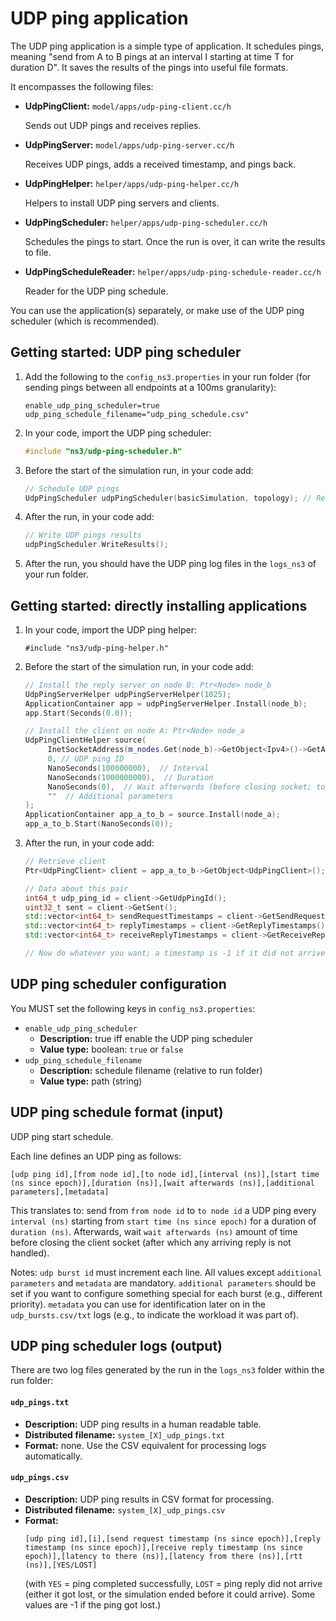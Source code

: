 # UDP ping application

The UDP ping application is a simple type of application.
It schedules pings, meaning "send from A to B pings at
an interval I starting at time T for duration D". 
It saves the results of the pings into useful file formats.

It encompasses the following files:

* **UdpPingClient:** `model/apps/udp-ping-client.cc/h`

  Sends out UDP pings and receives replies.
  
* **UdpPingServer:** `model/apps/udp-ping-server.cc/h`

  Receives UDP pings, adds a received timestamp, and pings back.
  
* **UdpPingHelper:** `helper/apps/udp-ping-helper.cc/h`

  Helpers to install UDP ping servers and clients.
  
* **UdpPingScheduler:** `helper/apps/udp-ping-scheduler.cc/h`

  Schedules the pings to start. Once the run is over, it can write the results to file.
  
* **UdpPingScheduleReader:** `helper/apps/udp-ping-schedule-reader.cc/h`

  Reader for the UDP ping schedule.

You can use the application(s) separately, or make use of the UDP ping scheduler
(which is recommended).


## Getting started: UDP ping scheduler

1. Add the following to the `config_ns3.properties` in your run folder
   (for sending pings between all endpoints at a 100ms granularity):

   ```
   enable_udp_ping_scheduler=true
   udp_ping_schedule_filename="udp_ping_schedule.csv"
   ```

2. In your code, import the UDP ping scheduler:

   ```c++
   #include "ns3/udp-ping-scheduler.h"
   ```

3. Before the start of the simulation run, in your code add:

    ```c++
    // Schedule UDP pings
    UdpPingScheduler udpPingScheduler(basicSimulation, topology); // Requires enable_udp_ping_scheduler=true
    ```
   
4. After the run, in your code add:

    ```c++
    // Write UDP pings results
    udpPingScheduler.WriteResults();
    ```

5. After the run, you should have the UDP ping log files in the `logs_ns3`
   of your run folder.


## Getting started: directly installing applications

1. In your code, import the UDP ping helper:

   ```
   #include "ns3/udp-ping-helper.h"
   ```
   
2. Before the start of the simulation run, in your code add:

   ```c++
   // Install the reply server on node B: Ptr<Node> node_b
   UdpPingServerHelper udpPingServerHelper(1025);
   ApplicationContainer app = udpPingServerHelper.Install(node_b);
   app.Start(Seconds(0.0));
   
   // Install the client on node A: Ptr<Node> node_a
   UdpPingClientHelper source(
        InetSocketAddress(m_nodes.Get(node_b)->GetObject<Ipv4>()->GetAddress(1, 0).GetLocal(), 1025),
        0, // UDP ping ID
        NanoSeconds(100000000),  // Interval
        NanoSeconds(1000000000),  // Duration
        NanoSeconds(0),  // Wait afterwards (before closing socket; to await final replies)
        ""  // Additional parameters
   );
   ApplicationContainer app_a_to_b = source.Install(node_a);
   app_a_to_b.Start(NanoSeconds(0));
   ```

3. After the run, in your code add:

   ```c++
   // Retrieve client
   Ptr<UdpPingClient> client = app_a_to_b->GetObject<UdpPingClient>();

   // Data about this pair
   int64_t udp_ping_id = client->GetUdpPingId();
   uint32_t sent = client->GetSent();
   std::vector<int64_t> sendRequestTimestamps = client->GetSendRequestTimestamps();
   std::vector<int64_t> replyTimestamps = client->GetReplyTimestamps();
   std::vector<int64_t> receiveReplyTimestamps = client->GetReceiveReplyTimestamps();
   
   // Now do whatever you want; a timestamp is -1 if it did not arrive (yet)
   ```


## UDP ping scheduler configuration

You MUST set the following keys in `config_ns3.properties`:

* `enable_udp_ping_scheduler`
  - **Description:** true iff enable the UDP ping scheduler
  - **Value type:** boolean: `true` or `false`
* `udp_ping_schedule_filename`
  - **Description:** schedule filename (relative to run folder)
  - **Value type:** path (string)


## UDP ping schedule format (input)

UDP ping start schedule. 

Each line defines an UDP ping as follows:

```
[udp ping id],[from node id],[to node id],[interval (ns)],[start time (ns since epoch)],[duration (ns)],[wait afterwards (ns)],[additional parameters],[metadata]
```

This translates to: send from `from node id` to `to node id` a UDP ping every
`interval (ns)` starting from `start time (ns since epoch)` for a duration
of `duration (ns)`. Afterwards, wait `wait afterwards (ns)` amount of time
before closing the client socket (after which any arriving reply is not handled).

Notes: `udp burst id` must increment each line. All values except `additional parameters`
and `metadata` are mandatory. `additional parameters` should be set if you want to configure
something special for each burst (e.g., different priority). `metadata` you can use for
identification later on in the `udp_bursts.csv/txt` logs (e.g., to indicate the workload
it was part of).


## UDP ping scheduler logs (output)

There are two log files generated by the run in the `logs_ns3` folder within the run folder:

#### `udp_pings.txt`

- **Description:** UDP ping results in a human readable table.
- **Distributed filename:** `system_[X]_udp_pings.txt`
- **Format:** none. Use the CSV equivalent for processing logs automatically.

#### `udp_pings.csv`

- **Description:** UDP ping results in CSV format for processing.
- **Distributed filename:** `system_[X]_udp_pings.csv`
- **Format:** 
  ```
  [udp ping id],[i],[send request timestamp (ns since epoch)],[reply timestamp (ns since epoch)],[receive reply timestamp (ns since epoch)],[latency to there (ns)],[latency from there (ns)],[rtt (ns)],[YES/LOST]
  ```
  (with `YES` = ping completed successfully, `LOST` = ping reply did not arrive (either it got 
  lost, or the simulation ended before it could arrive). Some values are -1 if the ping got lost.)
